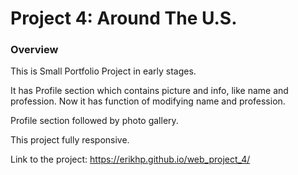 # Project 4: Around The U.S.

### Overview

This is Small Portfolio Project in early stages.

It has Profile section which contains picture and info, 
like name and profession. Now it has function of modifying 
name and profession. 

Profile section followed by photo gallery.

This project fully responsive.



Link to the project: https://erikhp.github.io/web_project_4/

